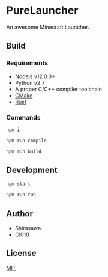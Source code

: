 # PureLauncher

An awesome Minecraft Launcher.

## Build

### Requirements

- Nodejs v12.0.0+
- Python v2.7
- A proper C/C++ compiler toolchain
- [CMake](https://cmake.org/)
- [Rust](https://rustup.rs/)

### Commands

```bash
npm i

npm run compile

npm run build
```

## Development

```bash
npm start

npm run run
```

## Author

- Shirasawa
- CI010

## License

[MIT](./LICENSE)
